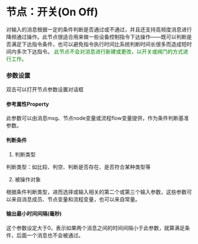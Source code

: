 节点：开关(On Off)
==

对输入的消息根据一定的条件判断是否通过或不通过，并且还支持高频度消息进行降频通过操作。此节点很适合用来做一些设备控制指令下达操作——既可以判断是否满足下达指令条件，也可以避免指令执行时间比系统判断时间长很多而造成短时间内多次下达指令。<font color="green">
此节点不会对消息进行新建或更改，以开关或阀门的方式进行工作。</font>

### 参数设置

双击可以打开节点参数设置对话框

#### 参考属性Property

此参数可以由消息msg、节点node变量或流程flow变量提供，作为条件判断基准参数。

#### 判断条件

1. 判断类型

判断类型：如比较、判空、判断是否存在、是否符合某种类型等

2. 被操作对象

根据条件判断类型，进而选择或输入相关的第二个或第三个输入参数，这些参数可以来自消息成员、节点变量和流程变量，也可以来自常量。

#### 输出最小时间间隔(毫秒)

这个参数设定大于0，表示如果两个消息之间的时间间隔小于此参数，就算满足条件，后面一个消息也不会被通过。


